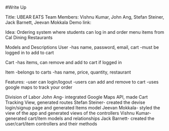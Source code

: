 #Write Up

Title: UBEAR EATS
Team Members: Vishnu Kumar, John Ang, Stefan Steiner, Jack Barnett, Jeevan Mokkala
Demo link:

Idea: Ordering system where students can log in and order menu items from Cal Dining Restaurants

Models and Descriptions
User
  -has name, password, email, cart
  -must be logged in to add to cart
  
Cart
  -has items, can remove and add to cart if logged in
  
Item
  -belongs to carts
   -has name, price, quantity, restaurant
 
Features:
-user can login/logout
-users can add and remove to cart
-uses google maps to track your order

Division of Labor
John Ang- integrated Google Maps API, made Cart Tracking View, generated routes
Stefan Steiner- created the devise login/signup page and generated Items model
Jeevan Mokkala- styled the view of the app and generated views of the controllers
Vishnu Kumar- generated cart/item models and relationships
Jack Barnett- created the user/cart/item controllers and their methods

